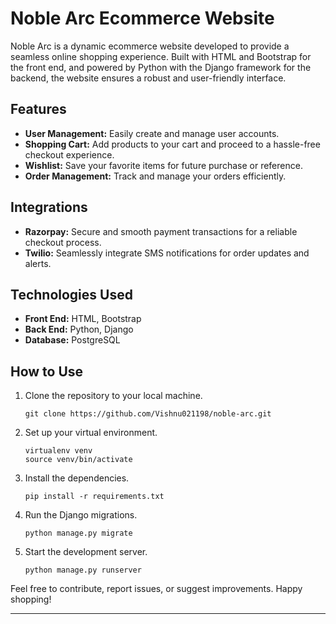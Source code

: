 
# Noble Arc Ecommerce Website

Noble Arc is a dynamic ecommerce website developed to provide a seamless online shopping experience. Built with HTML and Bootstrap for the front end, and powered by Python with the Django framework for the backend, the website ensures a robust and user-friendly interface.

## Features

- **User Management:** Easily create and manage user accounts.
- **Shopping Cart:** Add products to your cart and proceed to a hassle-free checkout experience.
- **Wishlist:** Save your favorite items for future purchase or reference.
- **Order Management:** Track and manage your orders efficiently.

## Integrations

- **Razorpay:** Secure and smooth payment transactions for a reliable checkout process.
- **Twilio:** Seamlessly integrate SMS notifications for order updates and alerts.

## Technologies Used

- **Front End:** HTML, Bootstrap
- **Back End:** Python, Django
- **Database:** PostgreSQL

## How to Use

1. Clone the repository to your local machine.
   ```
   git clone https://github.com/Vishnu021198/noble-arc.git
   ```

2. Set up your virtual environment.
   ```
   virtualenv venv
   source venv/bin/activate
   ```

3. Install the dependencies.
   ```
   pip install -r requirements.txt
   ```

4. Run the Django migrations.
   ```
   python manage.py migrate
   ```

5. Start the development server.
   ```
   python manage.py runserver
   ```


Feel free to contribute, report issues, or suggest improvements. Happy shopping!

---
